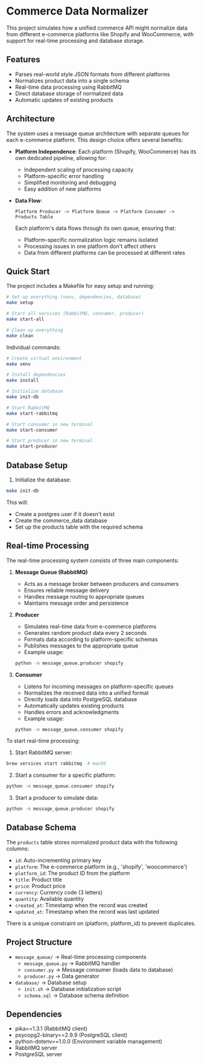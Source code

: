 # Commerce Data Normalizer

This project simulates how a unified commerce API might normalize data from different e-commerce platforms like Shopify and WooCommerce, with support for real-time processing and database storage.

## Features
- Parses real-world style JSON formats from different platforms
- Normalizes product data into a single schema
- Real-time data processing using RabbitMQ
- Direct database storage of normalized data
- Automatic updates of existing products

## Architecture

The system uses a message queue architecture with separate queues for each e-commerce platform. This design choice offers several benefits:

- **Platform Independence**: Each platform (Shopify, WooCommerce) has its own dedicated pipeline, allowing for:
  - Independent scaling of processing capacity
  - Platform-specific error handling
  - Simplified monitoring and debugging
  - Easy addition of new platforms

- **Data Flow**:
  ```
  Platform Producer -> Platform Queue -> Platform Consumer -> Products Table
  ```
  Each platform's data flows through its own queue, ensuring that:
  - Platform-specific normalization logic remains isolated
  - Processing issues in one platform don't affect others
  - Data from different platforms can be processed at different rates

## Quick Start

The project includes a Makefile for easy setup and running:

```bash
# Set up everything (venv, dependencies, database)
make setup

# Start all services (RabbitMQ, consumer, producer)
make start-all

# Clean up everything
make clean
```

Individual commands:
```bash
# Create virtual environment
make venv

# Install dependencies
make install

# Initialize database
make init-db

# Start RabbitMQ
make start-rabbitmq

# Start consumer in new terminal
make start-consumer

# Start producer in new terminal
make start-producer
```

## Database Setup

1. Initialize the database:
```bash
make init-db
```

This will:
- Create a postgres user if it doesn't exist
- Create the commerce_data database
- Set up the products table with the required schema

## Real-time Processing
The real-time processing system consists of three main components:

1. **Message Queue (RabbitMQ)**
   - Acts as a message broker between producers and consumers
   - Ensures reliable message delivery
   - Handles message routing to appropriate queues
   - Maintains message order and persistence

2. **Producer**
   - Simulates real-time data from e-commerce platforms
   - Generates random product data every 2 seconds
   - Formats data according to platform-specific schemas
   - Publishes messages to the appropriate queue
   - Example usage:
   ```bash
   python -m message_queue.producer shopify
   ```

3. **Consumer**
   - Listens for incoming messages on platform-specific queues
   - Normalizes the received data into a unified format
   - Directly loads data into PostgreSQL database
   - Automatically updates existing products
   - Handles errors and acknowledgments
   - Example usage:
   ```bash
   python -m message_queue.consumer shopify
   ```

To start real-time processing:

1. Start RabbitMQ server:
```bash
brew services start rabbitmq  # macOS
```

2. Start a consumer for a specific platform:
```bash
python -m message_queue.consumer shopify
```

3. Start a producer to simulate data:
```bash
python -m message_queue.producer shopify
```

## Database Schema

The `products` table stores normalized product data with the following columns:
- `id`: Auto-incrementing primary key
- `platform`: The e-commerce platform (e.g., 'shopify', 'woocommerce')
- `platform_id`: The product ID from the platform
- `title`: Product title
- `price`: Product price
- `currency`: Currency code (3 letters)
- `quantity`: Available quantity
- `created_at`: Timestamp when the record was created
- `updated_at`: Timestamp when the record was last updated

There is a unique constraint on (platform, platform_id) to prevent duplicates.

## Project Structure
- `message_queue/` → Real-time processing components
  - `message_queue.py` → RabbitMQ handler
  - `consumer.py` → Message consumer (loads data to database)
  - `producer.py` → Data generator
- `database/` → Database setup
  - `init.sh` → Database initialization script
  - `schema.sql` → Database schema definition

## Dependencies
- pika==1.3.1 (RabbitMQ client)
- psycopg2-binary==2.9.9 (PostgreSQL client)
- python-dotenv==1.0.0 (Environment variable management)
- RabbitMQ server
- PostgreSQL server